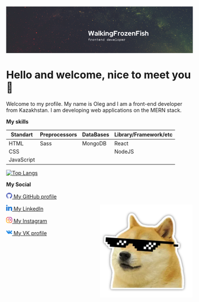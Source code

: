 ![I'm a front-end developer](./images/4.png)

# Hello and welcome, nice to meet you :space_invader:

Welcome to my profile. My name is Oleg and I am a front-end developer from Kazakhstan. 
I am developing web applications on the MERN stack.

**My skills**

| Standart | Preprocessors | DataBases | Library/Framework/etc |
| -------- | ------------- | --------- | --------------------- |
|HTML      | Sass          | MongoDB   | React                 |
|CSS       |               |           | NodeJS                |
|JavaScript|               |           |                       |


[![Top Langs](https://github-readme-stats.vercel.app/api/top-langs/?username=walkingfrozenfish&layout=compact)](https://github.com/anuraghazra/github-readme-stats)


**My Social**

[<img src="./images/github.png" height=16> My GitHub profile](https://github.com/WalkingFrozenFish) 

<img src="./images/dog.webp" align="right" width="250px">

[<img src="./images/linkedin.png" height=16> My LinkedIn](https://www.linkedin.com/in/oleg-chachin-5213aa199/) 

[<img src="./images/instagram.png" height=16> My Instagram](https://www.instagram.com/frozenbit13/?hl=ru/) 

[<img src="./images/vk.png" height=16> My VK profile](https://vk.com/id194083267)


<!--   <img src="./images/dog.webp" align="right" width="150px"> -->

<!-- https://stickers.cloud/en/pack/doge -->
<!-- https://www.flaticon.com/packs/social-15 -->
<!-- Icons -->
